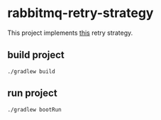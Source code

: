 # rabbitmq-retry-strategy

This project implements [this](https://dev.to/bhimani07/rabbitmq-retry-strategy-delay-with-max-retry-threshold-50o6) retry strategy.

## build project

```./gradlew build```

## run project

```./gradlew bootRun```

